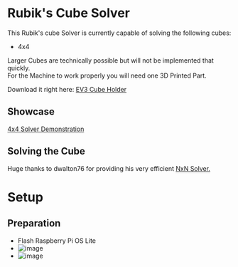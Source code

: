 # Rubik's Cube Solver

This Rubik's cube Solver is currently capable of solving the following cubes:

- 4x4

Larger Cubes are technically possible but will not be implemented that quickly.<br>
For the Machine to work properly you will need one 3D Printed Part.

Download it right here: <a href="https://www.tinkercad.com/things/d0IxvU92B2h?sharecode=Jh8IfUun2b3GN0zdoSJT3zGORd8c5wm-otYE1JK7ZZI">EV3 Cube Holder</a> 

## Showcase

<a href="https://youtube.com/watch?v=n9ZGZy9EfsQ">4x4 Solver Demonstration</a>

## Solving the Cube

Huge thanks to dwalton76 for providing his very efficient <a href="https://github.com/dwalton76/rubiks-cube-NxNxN-solver">NxN Solver.</a>

# Setup

## Preparation

- Flash Raspberry Pi OS Lite
- ![image](https://github.com/JohnGrubba/EV3-NxN-Cuber/assets/63007476/90b90f96-c6ed-4c61-96c8-0f0a16919649)
- ![image](https://github.com/JohnGrubba/EV3-NxN-Cuber/assets/63007476/472d5559-bda6-4ab7-ac01-c3f6f472740d)
